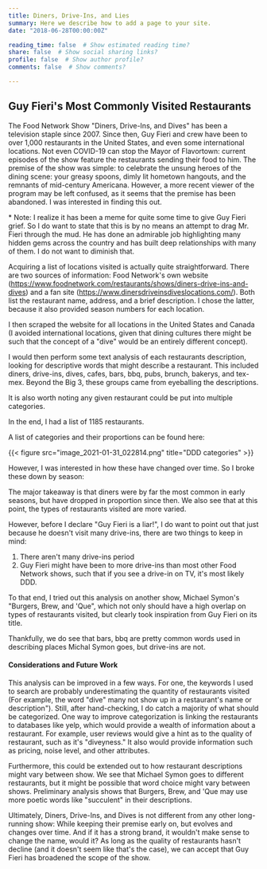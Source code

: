 ```yaml
---
title: Diners, Drive-Ins, and Lies
summary: Here we describe how to add a page to your site.
date: "2018-06-28T00:00:00Z"

reading_time: false  # Show estimated reading time?
share: false  # Show social sharing links?
profile: false  # Show author profile?
comments: false  # Show comments?

---
```


## Guy Fieri's Most Commonly Visited Restaurants

The Food Network Show "Diners, Drive-Ins, and Dives" has been a television staple since 2007. Since then, Guy Fieri and crew have been to over 1,000 restaurants in the United States, and even some international locations. Not even COVID-19 can stop the Mayor of Flavortown: current episodes of the show feature the restaurants sending their food to him. The premise of the show was simple: to celebrate the unsung heroes of the dining scene: your greasy spoons, dimly lit hometown hangouts, and the remnants of mid-century Americana. However, a more recent viewer of the program may be left confused, as it seems that the premise has been abandoned. I was interested in finding this out.

\* Note: I realize it has been a meme for quite some time to give Guy Fieri grief. So I do want to state that this is by no means an attempt to drag Mr. Fieri through the mud. He has done an admirable job highlighting many hidden gems across the country and has built deep relationships with many of them. I do not want to diminish that.

Acquiring a list of locations visited is actually quite straightforward. There are two sources of information: Food Network's own website (https://www.foodnetwork.com/restaurants/shows/diners-drive-ins-and-dives) and a fan site (https://www.dinersdriveinsdiveslocations.com/). Both list the restaurant  name, address, and a brief description. I chose the latter, because it also provided season numbers for each location. 

I then scraped the website for all locations in the United States and Canada (I avoided international locations, given that dining cultures there might be such that the concept of a "dive" would be an entirely different concept). 

I would then perform some text analysis of each restaurants description, looking for descriptive words that might describe a restaurant. This included diners, drive-ins, dives, cafes, bars, bbq, pubs, brunch, bakerys, and tex-mex. Beyond the Big 3, these groups came from eyeballing the descriptions. 

It is also worth noting any given restaurant could be put into multiple categories.


In the end, I had a list of 1185 restaurants.

A list of categories and their proportions can be found here:

{{< figure src="image_2021-01-31_022814.png" title="DDD categories" >}}

However, I was interested in how these have changed over time. So I broke these down by season:


The major takeaway is that diners were by far the most common in early seasons, but have dropped in proportion since then. We also see that at this point, the types of restaurants visited are more varied.

However, before I declare "Guy Fieri is a liar!", I do want to point out that just because he doesn't visit many drive-ins, there are two things to keep in mind:

1. There aren't many drive-ins period
2. Guy Fieri might have been to more drive-ins than most other Food Network shows, such that if you see a drive-in on TV, it's most likely DDD.

To that end, I tried out this analysis on another show, Michael Symon's "Burgers, Brew, and 'Que", which not only should have a high overlap on types of restaurants visited, but clearly took inspiration from Guy Fieri on its title.


Thankfully, we do see that bars, bbq are pretty common words used in describing places Michal Symon goes, but drive-ins are not.

#### Considerations and Future Work

This analysis can be improved in a few ways. For one, the keywords I used to search are probably underestimating the quantity of restaurants visited (For example, the word "dive" many not show up in a restaurant's name or description"). Still, after hand-checking, I do catch a majority of what should be categorized. One way to improve categorization is linking the restaurants to databases like yelp, which would provide a wealth of information about a restaurant. For example, user reviews would give a hint as to the quality of restaurant, such as it's "diveyness." It also would provide information such as pricing, noise level, and other attributes. 

Furthermore, this could be extended out to how restaurant descriptions might vary between show. We see that Michael Symon goes to different restaurants, but it might be possible that word choice might vary between shows. Preliminary analysis shows that Burgers, Brew, and 'Que may use more poetic words like "succulent" in their descriptions. 

Ultimately, Diners, Drive-Ins, and Dives is not different from any other long-running show: While keeping their premise early on, but evolves and changes over time. And if it has a strong brand, it wouldn't make sense to change the name, would it? As long as the quality of restaurants hasn't decline (and it doesn't seem like that's the case), we can accept that Guy Fieri has broadened the scope of the show. 
